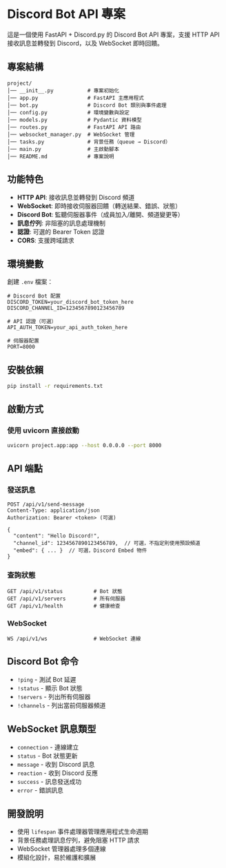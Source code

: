 # Discord Bot API 專案

這是一個使用 FastAPI + Discord.py 的 Discord Bot API 專案，支援 HTTP API 接收訊息並轉發到 Discord，以及 WebSocket 即時回饋。

## 專案結構

```
project/
│── __init__.py           # 專案初始化
│── app.py                # FastAPI 主應用程式
│── bot.py                # Discord Bot 類別與事件處理
│── config.py             # 環境變數與設定
│── models.py             # Pydantic 資料模型
│── routes.py             # FastAPI API 路由
│── websocket_manager.py  # WebSocket 管理
│── tasks.py              # 背景任務（queue → Discord）
│── main.py               # 主啟動腳本
│── README.md             # 專案說明
```

## 功能特色

- **HTTP API**: 接收訊息並轉發到 Discord 頻道
- **WebSocket**: 即時接收伺服器回饋（轉送結果、錯誤、狀態）
- **Discord Bot**: 監聽伺服器事件（成員加入/離開、頻道變更等）
- **訊息佇列**: 非阻塞的訊息處理機制
- **認證**: 可選的 Bearer Token 認證
- **CORS**: 支援跨域請求

## 環境變數

創建 `.env` 檔案：

```env
# Discord Bot 配置
DISCORD_TOKEN=your_discord_bot_token_here
DISCORD_CHANNEL_ID=1234567890123456789

# API 認證（可選）
API_AUTH_TOKEN=your_api_auth_token_here

# 伺服器配置
PORT=8000
```

## 安裝依賴

```bash
pip install -r requirements.txt
```

## 啟動方式

### 使用 uvicorn 直接啟動

```bash
uvicorn project.app:app --host 0.0.0.0 --port 8000
```

## API 端點

### 發送訊息
```
POST /api/v1/send-message
Content-Type: application/json
Authorization: Bearer <token> (可選)

{
  "content": "Hello Discord!",
  "channel_id": 1234567890123456789,  // 可選，不指定則使用預設頻道
  "embed": { ... }  // 可選，Discord Embed 物件
}
```

### 查詢狀態
```
GET /api/v1/status          # Bot 狀態
GET /api/v1/servers         # 所有伺服器
GET /api/v1/health          # 健康檢查
```

### WebSocket
```
WS /api/v1/ws               # WebSocket 連線
```

## Discord Bot 命令

- `!ping` - 測試 Bot 延遲
- `!status` - 顯示 Bot 狀態
- `!servers` - 列出所有伺服器
- `!channels` - 列出當前伺服器頻道

## WebSocket 訊息類型

- `connection` - 連線建立
- `status` - Bot 狀態更新
- `message` - 收到 Discord 訊息
- `reaction` - 收到 Discord 反應
- `success` - 訊息發送成功
- `error` - 錯誤訊息

## 開發說明

- 使用 `lifespan` 事件處理器管理應用程式生命週期
- 背景任務處理訊息佇列，避免阻塞 HTTP 請求
- WebSocket 管理器處理多個連線
- 模組化設計，易於維護和擴展
